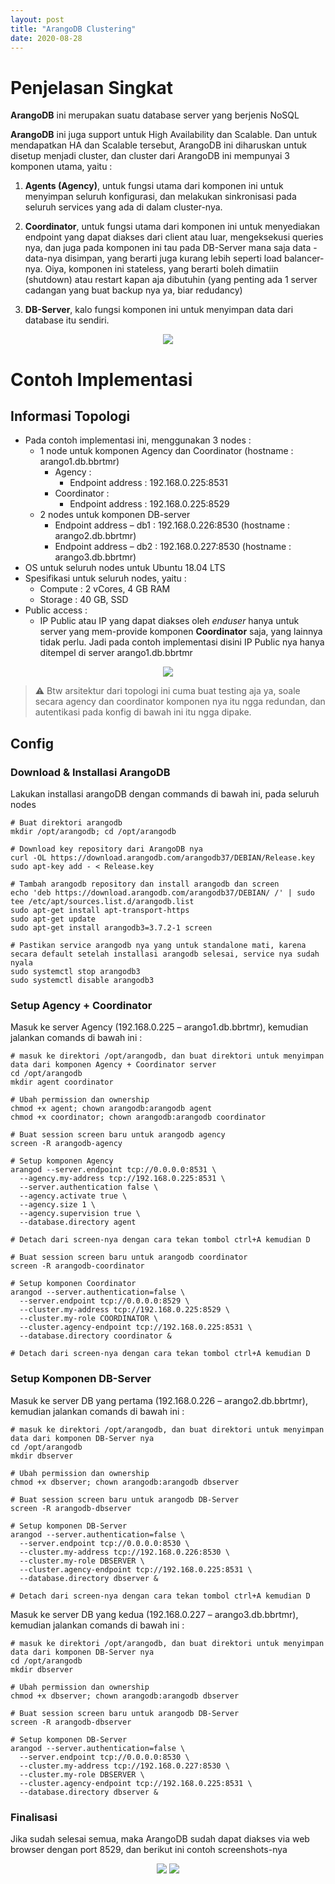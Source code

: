 ```yaml
---
layout: post
title: "ArangoDB Clustering"
date: 2020-08-28
---
```


Penjelasan Singkat
===

**ArangoDB** ini merupakan suatu database server yang berjenis NoSQL

**ArangoDB** ini juga support untuk High Availability dan Scalable. Dan untuk mendapatkan HA dan Scalable tersebut, ArangoDB ini diharuskan untuk disetup menjadi cluster, dan cluster dari ArangoDB ini mempunyai 3 komponen utama, yaitu :

1. **Agents (Agency)**, untuk fungsi utama dari komponen ini untuk menyimpan seluruh konfigurasi, dan melakukan sinkronisasi pada seluruh services yang ada di dalam cluster-nya.
   
2. **Coordinator**, untuk fungsi utama dari komponen ini untuk menyediakan endpoint yang dapat diakses dari client atau luar, mengeksekusi queries nya, dan juga pada komponen ini tau pada DB-Server mana saja data - data-nya disimpan, yang berarti juga kurang lebih seperti load balancer-nya. Oiya, komponen ini stateless, yang berarti boleh dimatiin (shutdown) atau restart kapan aja dibutuhin (yang penting ada 1 server cadangan yang buat backup nya ya, biar redudancy)
   
3. **DB-Server**, kalo fungsi komponen ini untuk menyimpan data dari database itu sendiri.

<p align="center">
  <img src="https://www.arangodb.com/docs/stable/images/cluster_topology.png">
</p>


Contoh Implementasi
===

## Informasi Topologi
- Pada contoh implementasi ini, menggunakan 3 nodes :
  - 1 node untuk komponen Agency dan Coordinator (hostname : arango1.db.bbrtmr)
    - Agency :
      - Endpoint address : 192.168.0.225:8531
    - Coordinator :
      - Endpoint address : 192.168.0.225:8529
  - 2 nodes untuk komponen DB-server
      - Endpoint address – db1 : 192.168.0.226:8530 (hostname : arango2.db.bbrtmr)
      - Endpoint address – db2 : 192.168.0.227:8530 (hostname : arango3.db.bbrtmr)
- OS untuk seluruh nodes untuk Ubuntu 18.04 LTS
- Spesifikasi untuk seluruh nodes, yaitu :
  - Compute : 2 vCores, 4 GB RAM
  - Storage : 40 GB, SSD
- Public access : 
  - IP Public atau IP yang dapat diakses oleh _enduser_ hanya untuk server yang mem-provide komponen **Coordinator** saja, yang lainnya tidak perlu. Jadi pada contoh implementasi disini IP Public nya hanya ditempel di server arango1.db.bbrtmr

<p align="center">
  <img src="https://raw.githubusercontent.com/fauzanooor/blog_post/master/img/2020-08-28-ArangoDB-Clustering/topology_1.png">
</p>

> :warning:
> Btw arsitektur dari topologi ini cuma buat testing aja ya, soale secara agency dan coordinator komponen nya itu ngga redundan, dan autentikasi pada konfig di bawah ini itu ngga dipake.

## Config
### Download & Installasi ArangoDB

Lakukan installasi arangoDB dengan commands di bawah ini, pada seluruh nodes
```
# Buat direktori arangodb
mkdir /opt/arangodb; cd /opt/arangodb

# Download key repository dari ArangoDB nya
curl -OL https://download.arangodb.com/arangodb37/DEBIAN/Release.key
sudo apt-key add - < Release.key

# Tambah arangodb repository dan install arangodb dan screen
echo 'deb https://download.arangodb.com/arangodb37/DEBIAN/ /' | sudo tee /etc/apt/sources.list.d/arangodb.list
sudo apt-get install apt-transport-https
sudo apt-get update
sudo apt-get install arangodb3=3.7.2-1 screen

# Pastikan service arangodb nya yang untuk standalone mati, karena secara default setelah installasi arangodb selesai, service nya sudah nyala
sudo systemctl stop arangodb3
sudo systemctl disable arangodb3
```

### Setup Agency + Coordinator
Masuk ke server Agency (192.168.0.225 – arango1.db.bbrtmr), kemudian jalankan comands di bawah ini :
```
# masuk ke direktori /opt/arangodb, dan buat direktori untuk menyimpan data dari komponen Agency + Coordinator server
cd /opt/arangodb
mkdir agent coordinator

# Ubah permission dan ownership
chmod +x agent; chown arangodb:arangodb agent
chmod +x coordinator; chown arangodb:arangodb coordinator

# Buat session screen baru untuk arangodb agency
screen -R arangodb-agency

# Setup komponen Agency
arangod --server.endpoint tcp://0.0.0.0:8531 \
  --agency.my-address tcp://192.168.0.225:8531 \
  --server.authentication false \
  --agency.activate true \
  --agency.size 1 \
  --agency.supervision true \
  --database.directory agent 

# Detach dari screen-nya dengan cara tekan tombol ctrl+A kemudian D

# Buat session screen baru untuk arangodb coordinator
screen -R arangodb-coordinator

# Setup komponen Coordinator
arangod --server.authentication=false \
  --server.endpoint tcp://0.0.0.0:8529 \
  --cluster.my-address tcp://192.168.0.225:8529 \
  --cluster.my-role COORDINATOR \
  --cluster.agency-endpoint tcp://192.168.0.225:8531 \
  --database.directory coordinator &

# Detach dari screen-nya dengan cara tekan tombol ctrl+A kemudian D
```

### Setup Komponen DB-Server
Masuk ke server DB yang pertama (192.168.0.226 – arango2.db.bbrtmr), kemudian jalankan comands di bawah ini :
```
# masuk ke direktori /opt/arangodb, dan buat direktori untuk menyimpan data dari komponen DB-Server nya
cd /opt/arangodb
mkdir dbserver

# Ubah permission dan ownership
chmod +x dbserver; chown arangodb:arangodb dbserver

# Buat session screen baru untuk arangodb DB-Server
screen -R arangodb-dbserver

# Setup komponen DB-Server
arangod --server.authentication=false \
  --server.endpoint tcp://0.0.0.0:8530 \
  --cluster.my-address tcp://192.168.0.226:8530 \
  --cluster.my-role DBSERVER \
  --cluster.agency-endpoint tcp://192.168.0.225:8531 \
  --database.directory dbserver &

# Detach dari screen-nya dengan cara tekan tombol ctrl+A kemudian D
```

Masuk ke server DB yang kedua (192.168.0.227 – arango3.db.bbrtmr), kemudian jalankan comands di bawah ini :
```
# masuk ke direktori /opt/arangodb, dan buat direktori untuk menyimpan data dari komponen DB-Server nya
cd /opt/arangodb
mkdir dbserver

# Ubah permission dan ownership
chmod +x dbserver; chown arangodb:arangodb dbserver

# Buat session screen baru untuk arangodb DB-Server
screen -R arangodb-dbserver

# Setup komponen DB-Server
arangod --server.authentication=false \
  --server.endpoint tcp://0.0.0.0:8530 \
  --cluster.my-address tcp://192.168.0.227:8530 \
  --cluster.my-role DBSERVER \
  --cluster.agency-endpoint tcp://192.168.0.225:8531 \
  --database.directory dbserver &
```

### Finalisasi
Jika sudah selesai semua, maka ArangoDB sudah dapat diakses via web browser dengan port 8529, dan berikut ini contoh screenshots-nya

<p align="center">
  <img src="https://raw.githubusercontent.com/fauzanooor/blog_post/master/img/2020-08-28-ArangoDB-Clustering/dashboard_1.png">
  <img src="https://raw.githubusercontent.com/fauzanooor/blog_post/master/img/2020-08-28-ArangoDB-Clustering/dashboard_2.png">
</p>
